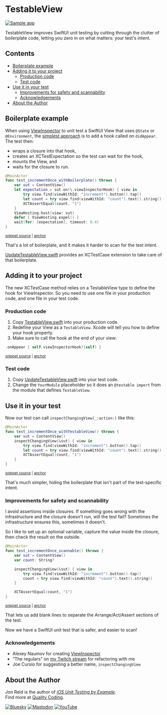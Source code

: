 # TestableView

[![Sample app](https://github.com/jonreid/TestableView/actions/workflows/sampleApp.yml/badge.svg)](https://github.com/jonreid/TestableView/actions/workflows/sampleApp.yml)

TestableView improves SwiftUI unit testing by cutting through the clutter of boilerplate code, letting you zero in on what matters: your test's intent.

<!-- toc -->
## Contents

  * [Boilerplate example](#boilerplate-example)
  * [Adding it to your project](#adding-it-to-your-project)
    * [Production code](#production-code)
    * [Test code](#test-code)
  * [Use it in your test](#use-it-in-your-test)
    * [Improvements for safety and scannability](#improvements-for-safety-and-scannability)
    * [Acknowledgements](#acknowledgements)
  * [About the Author](#about-the-author)<!-- endToc -->

## Boilerplate example

When using [ViewInspector](https://github.com/nalexn/ViewInspector/) to unit test a SwiftUI View that uses `@State` or `@Environment`, the [simplest approach](https://github.com/nalexn/ViewInspector/blob/0.10.0/guide.md#views-using-state-environment-or-environmentobject) is to add a hook called on `didAppear`. The test then:

- wraps a closure into that hook,
- creates an XCTestExpectation so the test can wait for the hook,
- mounts the View, and
- waits for the closure to run.

<!-- snippet: with_boilerplate -->
<a id='snippet-with_boilerplate'></a>
```swift
@MainActor
func test_incrementOnce_withBoilerplate() throws {
    var sut = ContentView()
    let expectation = sut.on(\.viewInspectorHook) { view in
        try view.find(viewWithId: "increment").button().tap()
        let count = try view.find(viewWithId: "count").text().string()
        XCTAssertEqual(count, "1")
    }
    ViewHosting.host(view: sut)
    defer { ViewHosting.expel() }
    wait(for: [expectation], timeout: 0.4)
}
```
<sup><a href='/SampleApp/CounterTests/ContentViewTests.swift#L15-L28' title='Snippet source file'>snippet source</a> | <a href='#snippet-with_boilerplate' title='Start of snippet'>anchor</a></sup>
<!-- endSnippet -->

That's a lot of boilerplate, and it makes it harder to scan for the test intent.

[UpdateTestableView.swift](https://github.com/jonreid/TestableView/blob/main/UpdateTestableView.swift) provides an XCTestCase extension to take care of that boilerplate.

## Adding it to your project

The new XCTestCase method relies on a TestableView type to define the hook for ViewInspector. So you need to use one file in your production code, and one file in your test code.

### Production code

1. Copy [TestableView.swift](https://github.com/jonreid/TestableView/blob/main/TestableView.swift) into your production code.
2. Redefine your View as a `TestableView`. Xcode will tell you how to define your hook property.
3. Make sure to call the hook at the end of your view:

<!-- snippet: trigger -->
<a id='snippet-trigger'></a>
```swift
.onAppear { self.viewInspectorHook?(self) }
```
<sup><a href='/SampleApp/Counter/ContentView.swift#L16-L18' title='Snippet source file'>snippet source</a> | <a href='#snippet-trigger' title='Start of snippet'>anchor</a></sup>
<!-- endSnippet -->

### Test code

1. Copy [UpdateTestableView.swift](https://github.com/jonreid/TestableView/blob/main/UpdateTestableView.swift) into your test code.
2. Change the `YourModule` placeholder so it does an `@testable import` from the module that defines `TestableView`.

## Use it in your test

Now our test can call `inspectChangingView(_:action:)` like this:

<!-- snippet: with_testable_view -->
<a id='snippet-with_testable_view'></a>
```swift
@MainActor
func test_incrementOnce_withTestableView() throws {
    var sut = ContentView()
    inspectChangingView(&sut) { view in
        try view.find(viewWithId: "increment").button().tap()
        let count = try view.find(viewWithId: "count").text().string()
        XCTAssertEqual(count, "1")
    }
}
```
<sup><a href='/SampleApp/CounterTests/ContentViewTests.swift#L30-L40' title='Snippet source file'>snippet source</a> | <a href='#snippet-with_testable_view' title='Start of snippet'>anchor</a></sup>
<!-- endSnippet -->

That's much simpler, hiding the boilerplate that isn't part of the test-specific intent.

### Improvements for safety and scannability

I avoid assertions inside closures. If something goes wrong with the infrastructure and the closure doesn't run, will the test fail? Sometimes the infrastructure ensures this, sometimes it doesn't.

So I like to set up an optional variable, capture the value inside the closure, then check the result on the outside.

<!-- snippet: scannable -->
<a id='snippet-scannable'></a>
```swift
@MainActor
func test_incrementOnce_scannable() throws {
    var sut = ContentView()
    var count: String?

    inspectChangingView(&sut) { view in
        try view.find(viewWithId: "increment").button().tap()
        count = try view.find(viewWithId: "count").text().string()
    }

    XCTAssertEqual(count, "1")
}
```
<sup><a href='/SampleApp/CounterTests/ContentViewTests.swift#L42-L55' title='Snippet source file'>snippet source</a> | <a href='#snippet-scannable' title='Start of snippet'>anchor</a></sup>
<!-- endSnippet -->

That lets us add blank lines to separate the Arrange/Act/Assert sections of the test.

Now we have a SwiftUI unit test that is safer, and easier to scan!

### Acknowledgements

- Alexey Naumov for creating [ViewInspector](https://github.com/nalexn/ViewInspector)
- “The regulars” on [my Twitch stream](https://www.twitch.tv/qcoding) for refactoring with me
- Joe Cursio for suggesting a better name, `inspectChangingView`

## About the Author

Jon Reid is the author of _[iOS Unit Testing by Example](https://iosunittestingbyexample.com)._  
Find more at [Quality Coding](https://qualitycoding.org).

[![Bluesky](https://img.shields.io/badge/Bluesky-0285FF?logo=bluesky&logoColor=fff)](https://bsky.app/profile/qualitycoding.org)
[![Mastodon](https://img.shields.io/mastodon/follow/109765011064804734?domain=https%3A%2F%2Fiosdev.space
)](https://iosdev.space/@qcoding)
[![YouTube](https://img.shields.io/youtube/channel/subscribers/UC69XtVGLRydpG7o1nkdQs8Q)](https://www.youtube.com/@QualityCoding)
